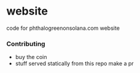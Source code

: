 # website

code for phthalogreenonsolana.com website

### Contributing ###
* buy the coin 
* stuff served statically from this repo make a pr 
